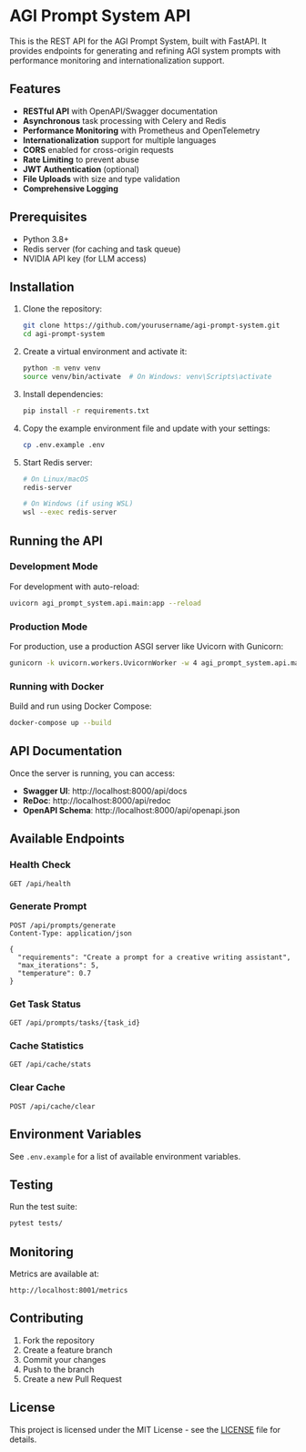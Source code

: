# AGI Prompt System API

This is the REST API for the AGI Prompt System, built with FastAPI. It provides endpoints for generating and refining AGI system prompts with performance monitoring and internationalization support.

## Features

- **RESTful API** with OpenAPI/Swagger documentation
- **Asynchronous** task processing with Celery and Redis
- **Performance Monitoring** with Prometheus and OpenTelemetry
- **Internationalization** support for multiple languages
- **CORS** enabled for cross-origin requests
- **Rate Limiting** to prevent abuse
- **JWT Authentication** (optional)
- **File Uploads** with size and type validation
- **Comprehensive Logging**

## Prerequisites

- Python 3.8+
- Redis server (for caching and task queue)
- NVIDIA API key (for LLM access)

## Installation

1. Clone the repository:
   ```bash
   git clone https://github.com/yourusername/agi-prompt-system.git
   cd agi-prompt-system
   ```

2. Create a virtual environment and activate it:
   ```bash
   python -m venv venv
   source venv/bin/activate  # On Windows: venv\Scripts\activate
   ```

3. Install dependencies:
   ```bash
   pip install -r requirements.txt
   ```

4. Copy the example environment file and update with your settings:
   ```bash
   cp .env.example .env
   ```

5. Start Redis server:
   ```bash
   # On Linux/macOS
   redis-server
   
   # On Windows (if using WSL)
   wsl --exec redis-server
   ```

## Running the API

### Development Mode

For development with auto-reload:

```bash
uvicorn agi_prompt_system.api.main:app --reload
```

### Production Mode

For production, use a production ASGI server like Uvicorn with Gunicorn:

```bash
gunicorn -k uvicorn.workers.UvicornWorker -w 4 agi_prompt_system.api.main:app
```

### Running with Docker

Build and run using Docker Compose:

```bash
docker-compose up --build
```

## API Documentation

Once the server is running, you can access:

- **Swagger UI**: http://localhost:8000/api/docs
- **ReDoc**: http://localhost:8000/api/redoc
- **OpenAPI Schema**: http://localhost:8000/api/openapi.json

## Available Endpoints

### Health Check

```http
GET /api/health
```

### Generate Prompt

```http
POST /api/prompts/generate
Content-Type: application/json

{
  "requirements": "Create a prompt for a creative writing assistant",
  "max_iterations": 5,
  "temperature": 0.7
}
```

### Get Task Status

```http
GET /api/prompts/tasks/{task_id}
```

### Cache Statistics

```http
GET /api/cache/stats
```

### Clear Cache

```http
POST /api/cache/clear
```

## Environment Variables

See `.env.example` for a list of available environment variables.

## Testing

Run the test suite:

```bash
pytest tests/
```

## Monitoring

Metrics are available at:

```
http://localhost:8001/metrics
```

## Contributing

1. Fork the repository
2. Create a feature branch
3. Commit your changes
4. Push to the branch
5. Create a new Pull Request

## License

This project is licensed under the MIT License - see the [LICENSE](LICENSE) file for details.
